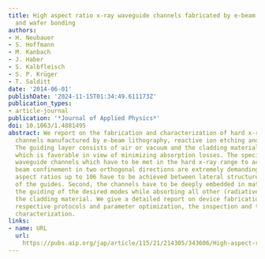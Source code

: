 ```yaml
---
title: High aspect ratio x-ray waveguide channels fabricated by e-beam lithography
  and wafer bonding
authors:
- H. Neubauer
- S. Hoffmann
- M. Kanbach
- J. Haber
- S. Kalbfleisch
- S. P. Krüger
- T. Salditt
date: '2014-06-01'
publishDate: '2024-11-15T01:34:49.611173Z'
publication_types:
- article-journal
publication: '*Journal of Applied Physics*'
doi: 10.1063/1.4881495
abstract: We report on the fabrication and characterization of hard x-ray waveguide
  channels manufactured by e-beam lithography, reactive ion etching and wafer bonding.
  The guiding layer consists of air or vacuum and the cladding material of silicon,
  which is favorable in view of minimizing absorption losses. The specifications for
  waveguide channels which have to be met in the hard x-ray range to achieve a suitable
  beam confinement in two orthogonal directions are extremely demanding. First, high
  aspect ratios up to 106 have to be achieved between lateral structure size and length
  of the guides. Second, the channels have to be deeply embedded in material to warrant
  the guiding of the desired modes while absorbing all other (radiative) modes in
  the cladding material. We give a detailed report on device fabrication with the
  respective protocols and parameter optimization, the inspection and the optical
  characterization.
links:
- name: URL
  url: 
    https://pubs.aip.org/jap/article/115/21/214305/343606/High-aspect-ratio-x-ray-waveguide-channels
---
```

